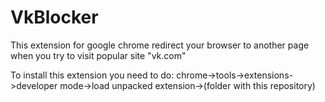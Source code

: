 VkBlocker
=========
This extension for google chrome redirect your browser to another page when you try to visit popular site "vk.com"

To install this extension you need to do: chrome->tools->extensions->developer mode->load unpacked extension->(folder with this repository)
